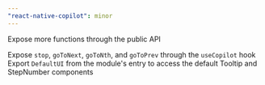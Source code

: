 ```yaml
---
"react-native-copilot": minor
---
```


Expose more functions through the public API

Expose `stop`, `goToNext`, `goToNth`, and `goToPrev` through the `useCopilot` hook
Export `DefaultUI` from the module's entry to access the default Tooltip and StepNumber components
